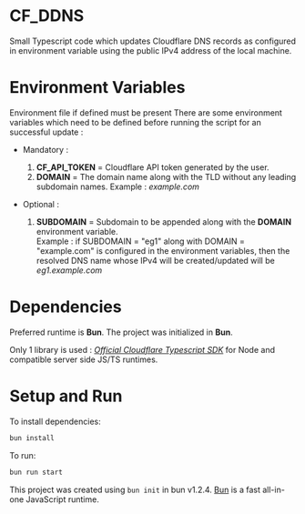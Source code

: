 # CF_DDNS
Small Typescript code which updates Cloudflare DNS records as configured in environment variable using the public IPv4 address of the local machine.

# Environment Variables
Environment file if defined must be present 
There are some environment variables which need to be defined before running the script for an successful update :
* Mandatory :
  1. **CF_API_TOKEN** = Cloudflare API token generated by the user.
  2. **DOMAIN** = The domain name along with the TLD without any leading subdomain names. Example : *example.com*

* Optional : 
  1. **SUBDOMAIN** = Subdomain to be appended along with the **DOMAIN** environment variable.   
  Example : if SUBDOMAIN = "eg1" along with DOMAIN = "example.com" is configured in the environment variables, then the resolved DNS name whose IPv4 will be created/updated will be *eg1.example.com*

# Dependencies
Preferred runtime is **Bun**. The project was initialized in **Bun**.

Only 1 library is used : [*Official Cloudflare Typescript SDK*](https://github.com/cloudflare/cloudflare-typescript/) for Node and compatible server side JS/TS runtimes.

# Setup and Run

To install dependencies:

```bash
bun install
```

To run:

```bash
bun run start
```

This project was created using `bun init` in bun v1.2.4. [Bun](https://bun.sh) is a fast all-in-one JavaScript runtime.
